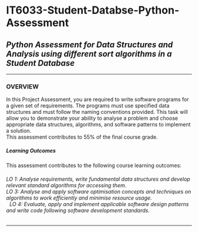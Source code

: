 # IT6033-Student-Databse-Python-Assessment
<h2><i>Python Assessment for Data Structures and Analysis using different sort algorithms in a Student Database</h2> </i>

*************************************************************************************************************************************************************************
<h3>OVERVIEW</h3>
In this Project Assessment, you are required to write software programs for a given set of requirements. The programs must use specified data structures and must follow the naming conventions provided. This task will allow you to demonstrate your ability to analyse a problem and choose appropriate data structures, algorithms, and software patterns to implement a solution.
<br>
This assessment contributes to 55% of the final course grade.
<br>
<h5>Learning Outcomes</h5>
This assessment contributes to the following course learning outcomes:
<br>
<h6>LO 1:   Analyse requirements, write fundamental data structures and develop relevant standard algorithms for accessing them. <br>
LO 3:  Analyse and apply software optimisation concepts and techniques on algorithms to work efficiently and minimise resource usage.<br>   
LO 4:  Evaluate, apply and implement applicable software design patterns and write code following software development standards.<br></h6>

*************************************************************************************************************************************************************************

